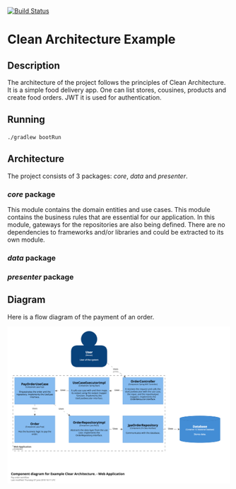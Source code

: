 [![Build Status](https://travis-ci.org/avall/clean-architecture-sample.svg?branch=master)](https://travis-ci.org/avall/clean-architecture-sample)

# Clean Architecture Example

## Description

The architecture of the project follows the principles of Clean Architecture. It is a simple food delivery app. One can list stores, cousines, products and create food orders. JWT it is used for authentication.

## Running

`./gradlew bootRun`

## Architecture

The project consists of 3 packages: *core*, *data* and *presenter*.

### *core* package

This module contains the domain entities and use cases.
This module contains the business rules that are essential for our application.
In this module, gateways for the repositories are also being defined.
There are no dependencies to frameworks and/or libraries and could be extracted to its own module.

### *data* package

### *presenter* package

## Diagram

Here is a flow diagram of the payment of an order.

![c4 component](./docs/c4-component.png)
